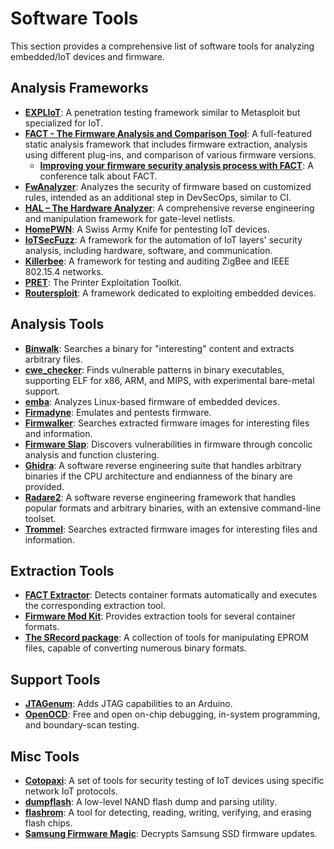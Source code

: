 # Software Tools

This section provides a comprehensive list of software tools for analyzing embedded/IoT devices and firmware.

## Analysis Frameworks

- **[EXPLIoT](https://gitlab.com/expliot_framework/expliot)**: A penetration testing framework similar to Metasploit but specialized for IoT.
- **[FACT - The Firmware Analysis and Comparison Tool](https://fkie-cad.github.io/FACT_core/)**: A full-featured static analysis framework that includes firmware extraction, analysis using different plug-ins, and comparison of various firmware versions.
  - **[Improving your firmware security analysis process with FACT](https://passthesalt.ubicast.tv/videos/improving-your-firmware-security-analysis-process-with-fact/)**: A conference talk about FACT.
- **[FwAnalyzer](https://github.com/cruise-automation/fwanalyzer)**: Analyzes the security of firmware based on customized rules, intended as an additional step in DevSecOps, similar to CI.
- **[HAL – The Hardware Analyzer](https://github.com/emsec/hal)**: A comprehensive reverse engineering and manipulation framework for gate-level netlists.
- **[HomePWN](https://github.com/ElevenPaths/HomePWN)**: A Swiss Army Knife for pentesting IoT devices.
- **[IoTSecFuzz](https://gitlab.com/invuls/iot-projects/iotsecfuzz)**: A framework for the automation of IoT layers' security analysis, including hardware, software, and communication.
- **[Killerbee](https://github.com/riverloopsec/killerbee)**: A framework for testing and auditing ZigBee and IEEE 802.15.4 networks.
- **[PRET](https://github.com/RUB-NDS/PRET)**: The Printer Exploitation Toolkit.
- **[Routersploit](https://github.com/threat9/routersploit)**: A framework dedicated to exploiting embedded devices.

## Analysis Tools

- **[Binwalk](https://github.com/ReFirmLabs/binwalk)**: Searches a binary for "interesting" content and extracts arbitrary files.
- **[cwe_checker](https://github.com/fkie-cad/cwe_checker)**: Finds vulnerable patterns in binary executables, supporting ELF for x86, ARM, and MIPS, with experimental bare-metal support.
- **[emba](https://github.com/e-m-b-a/emba)**: Analyzes Linux-based firmware of embedded devices.
- **[Firmadyne](https://github.com/firmadyne/firmadyne)**: Emulates and pentests firmware.
- **[Firmwalker](https://github.com/craigz28/firmwalker)**: Searches extracted firmware images for interesting files and information.
- **[Firmware Slap](https://github.com/ChrisTheCoolHut/Firmware_Slap)**: Discovers vulnerabilities in firmware through concolic analysis and function clustering.
- **[Ghidra](https://ghidra-sre.org/)**: A software reverse engineering suite that handles arbitrary binaries if the CPU architecture and endianness of the binary are provided.
- **[Radare2](https://github.com/radare/radare2)**: A software reverse engineering framework that handles popular formats and arbitrary binaries, with an extensive command-line toolset.
- **[Trommel](https://github.com/CERTCC/trommel)**: Searches extracted firmware images for interesting files and information.

## Extraction Tools

- **[FACT Extractor](https://github.com/fkie-cad/fact_extractor)**: Detects container formats automatically and executes the corresponding extraction tool.
- **[Firmware Mod Kit](https://github.com/rampageX/firmware-mod-kit/wiki)**: Provides extraction tools for several container formats.
- **[The SRecord package](http://srecord.sourceforge.net/)**: A collection of tools for manipulating EPROM files, capable of converting numerous binary formats.

## Support Tools

- **[JTAGenum](https://github.com/cyphunk/JTAGenum)**: Adds JTAG capabilities to an Arduino.
- **[OpenOCD](http://openocd.org/)**: Free and open on-chip debugging, in-system programming, and boundary-scan testing.

## Misc Tools

- **[Cotopaxi](https://github.com/Samsung/cotopaxi)**: A set of tools for security testing of IoT devices using specific network IoT protocols.
- **[dumpflash](https://github.com/ohjeongwook/dumpflash)**: A low-level NAND flash dump and parsing utility.
- **[flashrom](https://github.com/flashrom/flashrom)**: A tool for detecting, reading, writing, verifying, and erasing flash chips.
- **[Samsung Firmware Magic](https://github.com/chrivers/samsung-firmware-magic)**: Decrypts Samsung SSD firmware updates.

